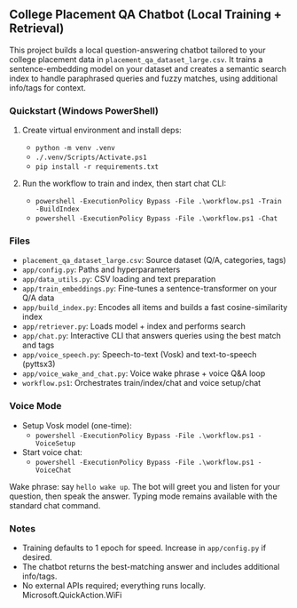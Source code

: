 ## College Placement QA Chatbot (Local Training + Retrieval)

This project builds a local question-answering chatbot tailored to your college placement data in `placement_qa_dataset_large.csv`. It trains a sentence-embedding model on your dataset and creates a semantic search index to handle paraphrased queries and fuzzy matches, using additional info/tags for context.

### Quickstart (Windows PowerShell)

1. Create virtual environment and install deps:

   - `python -m venv .venv`
   - `./.venv/Scripts/Activate.ps1`
   - `pip install -r requirements.txt`

2. Run the workflow to train and index, then start chat CLI:
   - `powershell -ExecutionPolicy Bypass -File .\workflow.ps1 -Train -BuildIndex`
   - `powershell -ExecutionPolicy Bypass -File .\workflow.ps1 -Chat`

### Files

- `placement_qa_dataset_large.csv`: Source dataset (Q/A, categories, tags)
- `app/config.py`: Paths and hyperparameters
- `app/data_utils.py`: CSV loading and text preparation
- `app/train_embeddings.py`: Fine-tunes a sentence-transformer on your Q/A data
- `app/build_index.py`: Encodes all items and builds a fast cosine-similarity index
- `app/retriever.py`: Loads model + index and performs search
- `app/chat.py`: Interactive CLI that answers queries using the best match and tags
- `app/voice_speech.py`: Speech-to-text (Vosk) and text-to-speech (pyttsx3)
- `app/voice_wake_and_chat.py`: Voice wake phrase + voice Q&A loop
- `workflow.ps1`: Orchestrates train/index/chat and voice setup/chat

### Voice Mode

- Setup Vosk model (one-time):
  - `powershell -ExecutionPolicy Bypass -File .\workflow.ps1 -VoiceSetup`
- Start voice chat:
  - `powershell -ExecutionPolicy Bypass -File .\workflow.ps1 -VoiceChat`

Wake phrase: say `hello wake up`. The bot will greet you and listen for your question, then speak the answer. Typing mode remains available with the standard chat command.

### Notes

- Training defaults to 1 epoch for speed. Increase in `app/config.py` if desired.
- The chatbot returns the best-matching answer and includes additional info/tags.
- No external APIs required; everything runs locally.
  Microsoft.QuickAction.WiFi
